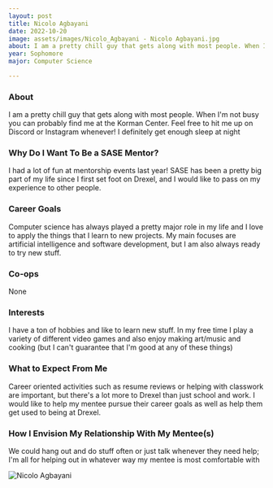 ```yaml
---
layout: post
title: Nicolo Agbayani 
date: 2022-10-20
image: assets/images/Nicolo_Agbayani - Nicolo Agbayani.jpg
about: I am a pretty chill guy that gets along with most people. When I'm not busy you can probably find me at the Korman Center. Feel free to hit me up on Discord or Instagram whenever! I definitely get enough sleep at night
year: Sophomore
major: Computer Science

---
```


### About

I am a pretty chill guy that gets along with most people. When I'm not busy you can probably find me at the Korman Center. Feel free to hit me up on Discord or Instagram whenever! I definitely get enough sleep at night

### Why Do I Want To Be a SASE Mentor?

I had a lot of fun at mentorship events last year! SASE has been a pretty big part of my life since I first set foot on Drexel, and I would like to pass on my experience to other people.

### Career Goals

Computer science has always played a pretty major role in my life and I love to apply the things that I learn to new projects. My main focuses are artificial intelligence and software development, but I am also always ready to try new stuff.

### Co-ops

None

### Interests

 I have a ton of hobbies and like to learn new stuff. In my free time I play a variety of different video games and also enjoy making art/music and cooking (but I can't guarantee that I'm good at any of these things)

### What to Expect From Me

Career oriented activities such as resume reviews or helping with classwork are important, but there's a lot more to Drexel than just school and work. I would like to help my mentee pursue their career goals as well as help them get used to being at Drexel.

### How I Envision My Relationship With My Mentee(s) 

We could hang out and do stuff often or just talk whenever they need help; I'm all for helping out in whatever way my mentee is most comfortable with

<div class="text-center my-5">
    <img src="https://sase-drexel.github.io/mentorship-2021/assets/images/Nicolo_Agbayani.jpg" alt="Nicolo Agbayani" class="rounded post-img" />
</div>
